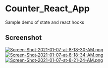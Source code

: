 # Counter_React_App
Sample demo of state and react hooks

## Screenshot
[![Screen-Shot-2021-01-07-at-8-18-30-AM.png](https://i.postimg.cc/d0GmBqKQ/Screen-Shot-2021-01-07-at-8-18-30-AM.png)](https://postimg.cc/675v6x3F)
[![Screen-Shot-2021-01-07-at-8-18-34-AM.png](https://i.postimg.cc/hPHd3HsX/Screen-Shot-2021-01-07-at-8-18-34-AM.png)](https://postimg.cc/4mQyY2rG)
[![Screen-Shot-2021-01-07-at-8-21-24-AM.png](https://i.postimg.cc/NjnB4ckn/Screen-Shot-2021-01-07-at-8-21-24-AM.png)](https://postimg.cc/sM5kjb8P)
